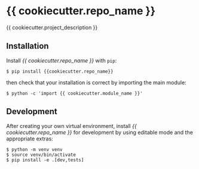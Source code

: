 # {{ cookiecutter.repo_name }}

{{ cookiecutter.project_description }}

## Installation

Install _{{ cookiecutter.repo_name }}_ with `pip`:

```console
$ pip install {{cookiecutter.repo_name}}
```

then check that your installation is correct by importing the main module:

```console
$ python -c 'import {{ cookiecutter.module_name }}'
```


## Development

After creating your own virtual environment, install
_{{ cookiecutter.repo_name }}_ for development by using editable mode and the
appropriate extras:

```console
$ python -m venv venv
$ source venv/bin/activate
$ pip install -e .[dev,tests]
```
